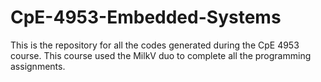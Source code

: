 # CpE-4953-Embedded-Systems

This is the repository for all the codes generated during the CpE 4953 course. This course used the MilkV duo to complete all the programming assignments.
